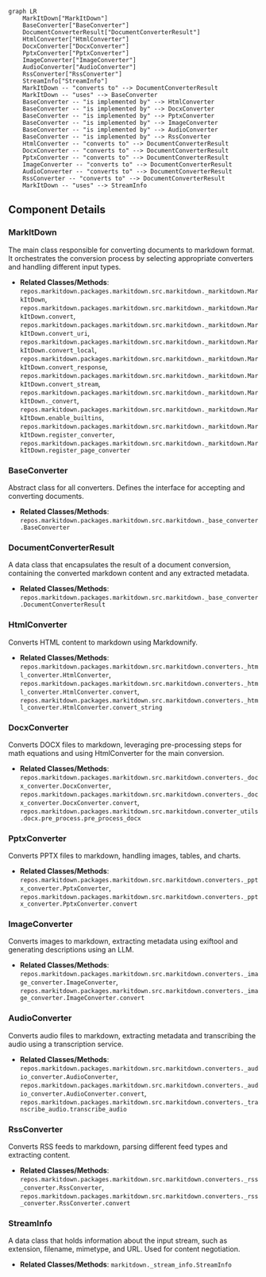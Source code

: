 ```mermaid
graph LR
    MarkItDown["MarkItDown"]
    BaseConverter["BaseConverter"]
    DocumentConverterResult["DocumentConverterResult"]
    HtmlConverter["HtmlConverter"]
    DocxConverter["DocxConverter"]
    PptxConverter["PptxConverter"]
    ImageConverter["ImageConverter"]
    AudioConverter["AudioConverter"]
    RssConverter["RssConverter"]
    StreamInfo["StreamInfo"]
    MarkItDown -- "converts to" --> DocumentConverterResult
    MarkItDown -- "uses" --> BaseConverter
    BaseConverter -- "is implemented by" --> HtmlConverter
    BaseConverter -- "is implemented by" --> DocxConverter
    BaseConverter -- "is implemented by" --> PptxConverter
    BaseConverter -- "is implemented by" --> ImageConverter
    BaseConverter -- "is implemented by" --> AudioConverter
    BaseConverter -- "is implemented by" --> RssConverter
    HtmlConverter -- "converts to" --> DocumentConverterResult
    DocxConverter -- "converts to" --> DocumentConverterResult
    PptxConverter -- "converts to" --> DocumentConverterResult
    ImageConverter -- "converts to" --> DocumentConverterResult
    AudioConverter -- "converts to" --> DocumentConverterResult
    RssConverter -- "converts to" --> DocumentConverterResult
    MarkItDown -- "uses" --> StreamInfo
```

## Component Details

### MarkItDown
The main class responsible for converting documents to markdown format. It orchestrates the conversion process by selecting appropriate converters and handling different input types.
- **Related Classes/Methods**: `repos.markitdown.packages.markitdown.src.markitdown._markitdown.MarkItDown`, `repos.markitdown.packages.markitdown.src.markitdown._markitdown.MarkItDown.convert`, `repos.markitdown.packages.markitdown.src.markitdown._markitdown.MarkItDown.convert_uri`, `repos.markitdown.packages.markitdown.src.markitdown._markitdown.MarkItDown.convert_local`, `repos.markitdown.packages.markitdown.src.markitdown._markitdown.MarkItDown.convert_response`, `repos.markitdown.packages.markitdown.src.markitdown._markitdown.MarkItDown.convert_stream`, `repos.markitdown.packages.markitdown.src.markitdown._markitdown.MarkItDown._convert`, `repos.markitdown.packages.markitdown.src.markitdown._markitdown.MarkItDown.enable_builtins`, `repos.markitdown.packages.markitdown.src.markitdown._markitdown.MarkItDown.register_converter`, `repos.markitdown.packages.markitdown.src.markitdown._markitdown.MarkItDown.register_page_converter`

### BaseConverter
Abstract class for all converters. Defines the interface for accepting and converting documents.
- **Related Classes/Methods**: `repos.markitdown.packages.markitdown.src.markitdown._base_converter.BaseConverter`

### DocumentConverterResult
A data class that encapsulates the result of a document conversion, containing the converted markdown content and any extracted metadata.
- **Related Classes/Methods**: `repos.markitdown.packages.markitdown.src.markitdown._base_converter.DocumentConverterResult`

### HtmlConverter
Converts HTML content to markdown using Markdownify.
- **Related Classes/Methods**: `repos.markitdown.packages.markitdown.src.markitdown.converters._html_converter.HtmlConverter`, `repos.markitdown.packages.markitdown.src.markitdown.converters._html_converter.HtmlConverter.convert`, `repos.markitdown.packages.markitdown.src.markitdown.converters._html_converter.HtmlConverter.convert_string`

### DocxConverter
Converts DOCX files to markdown, leveraging pre-processing steps for math equations and using HtmlConverter for the main conversion.
- **Related Classes/Methods**: `repos.markitdown.packages.markitdown.src.markitdown.converters._docx_converter.DocxConverter`, `repos.markitdown.packages.markitdown.src.markitdown.converters._docx_converter.DocxConverter.convert`, `repos.markitdown.packages.markitdown.src.markitdown.converter_utils.docx.pre_process.pre_process_docx`

### PptxConverter
Converts PPTX files to markdown, handling images, tables, and charts.
- **Related Classes/Methods**: `repos.markitdown.packages.markitdown.src.markitdown.converters._pptx_converter.PptxConverter`, `repos.markitdown.packages.markitdown.src.markitdown.converters._pptx_converter.PptxConverter.convert`

### ImageConverter
Converts images to markdown, extracting metadata using exiftool and generating descriptions using an LLM.
- **Related Classes/Methods**: `repos.markitdown.packages.markitdown.src.markitdown.converters._image_converter.ImageConverter`, `repos.markitdown.packages.markitdown.src.markitdown.converters._image_converter.ImageConverter.convert`

### AudioConverter
Converts audio files to markdown, extracting metadata and transcribing the audio using a transcription service.
- **Related Classes/Methods**: `repos.markitdown.packages.markitdown.src.markitdown.converters._audio_converter.AudioConverter`, `repos.markitdown.packages.markitdown.src.markitdown.converters._audio_converter.AudioConverter.convert`, `repos.markitdown.packages.markitdown.src.markitdown.converters._transcribe_audio.transcribe_audio`

### RssConverter
Converts RSS feeds to markdown, parsing different feed types and extracting content.
- **Related Classes/Methods**: `repos.markitdown.packages.markitdown.src.markitdown.converters._rss_converter.RssConverter`, `repos.markitdown.packages.markitdown.src.markitdown.converters._rss_converter.RssConverter.convert`

### StreamInfo
A data class that holds information about the input stream, such as extension, filename, mimetype, and URL. Used for content negotiation.
- **Related Classes/Methods**: `markitdown._stream_info.StreamInfo`
